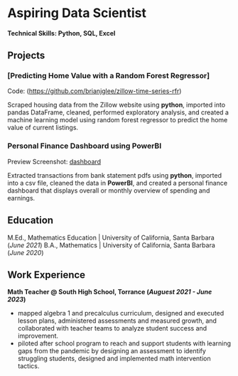 # Aspiring Data Scientist

#### Technical Skills: Python, SQL, Excel

## Projects
### [Predicting Home Value with a Random Forest Regressor] 
Code: (https://github.com/brianjglee/zillow-time-series-rfr)

Scraped housing data from the Zillow website using **python**, imported into pandas DataFrame, cleaned, performed exploratory analysis, and created a machine learning model using random forest regressor to predict the home value of current listings.

### Personal Finance Dashboard using PowerBI
Preview Screenshot: [dashboard](https://github.com/brianjglee/brianjglee/assets/135400384/4a996219-e2a0-4326-853b-d43828dd6148)

Extracted transactions from bank statement pdfs using **python**, imported into a csv file, cleaned the data in **PowerBI**, and created a personal finance dashboard that displays overall or monthly overview of spending and earnings. 

## Education
M.Ed., Mathematics Education | University of California, Santa Barbara (_June 2021_)
B.A., Mathematics | University of California, Santa Barbara (_June 2020_)

## Work Experience
**Math Teacher @ South High School, Torrance (_Auguest 2021 - June 2023_)**
- mapped algebra 1 and precalculus curriculum, designed and executed lesson plans, administered assessments and measured growth, and collaborated with teacher teams to analyze student success and improvement.
- piloted after school program to reach and support students with learning gaps from the pandemic by designing an assessment to identify struggling students, designed and implemented math intervention tactics. 
